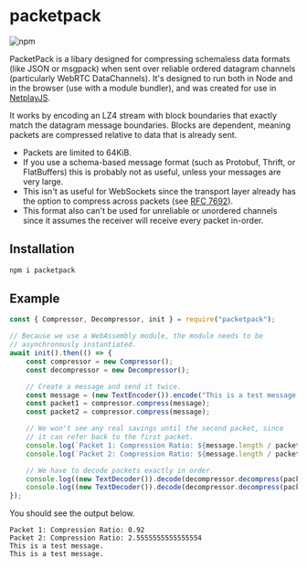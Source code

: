 # packetpack
![npm](https://img.shields.io/npm/v/packetpack)

PacketPack is a libary designed for compressing schemaless data formats (like JSON or msgpack) when sent over reliable ordered datagram channels (particularly WebRTC DataChannels). It's designed to run both in Node and in the browser (use with a module bundler), and was created for use in [NetplayJS](https://github.com/rameshvarun/netplayjs).

It works by encoding an LZ4 stream with block boundaries that exactly match the datagram message boundaries. Blocks are dependent, meaning packets are compressed relative to data that is already sent. 

- Packets are limited to 64KiB.
- If you use a schema-based message format (such as Protobuf, Thrift, or FlatBuffers) this is probably not as useful, unless your messages are very large.
- This isn't as useful for WebSockets since the transport layer already has the option to compress across packets (see [RFC 7692](https://datatracker.ietf.org/doc/html/rfc7692#section-7.2.3.2)).
- This format also can't be used for unreliable or unordered channels since it assumes the receiver will receive every packet in-order.

## Installation

```bash
npm i packetpack
```

## Example

```typescript
const { Compressor, Decompressor, init } = require("packetpack");

// Because we use a WebAssembly module, the module needs to be
// asynchronously instantiated.
await init().then(() => {
    const compressor = new Compressor();
    const decompressor = new Decompressor();

    // Create a message and send it twice.
    const message = (new TextEncoder()).encode("This is a test message.");
    const packet1 = compressor.compress(message);
    const packet2 = compressor.compress(message);

    // We won't see any real savings until the second packet, since
    // it can refer back to the first packet.
    console.log(`Packet 1: Compression Ratio: ${message.length / packet1.length}`)
    console.log(`Packet 2: Compression Ratio: ${message.length / packet2.length}`)

    // We have to decode packets exactly in order.
    console.log((new TextDecoder()).decode(decompressor.decompress(packet1)));
    console.log((new TextDecoder()).decode(decompressor.decompress(packet2)));
});
```

You should see the output below.

```
Packet 1: Compression Ratio: 0.92
Packet 2: Compression Ratio: 2.5555555555555554
This is a test message.
This is a test message.
```
